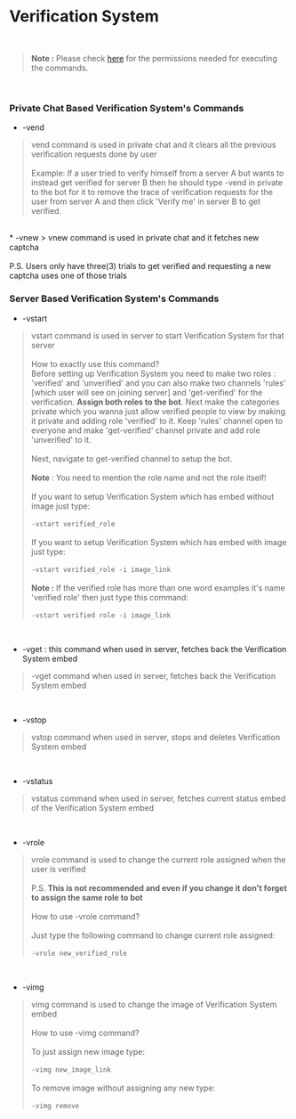 # Verification System
<br>

> **Note :** Please check [here](https://github.com/leothewolf/iko#%EF%B8%8F-how-secure-is-our-bot) for the permissions needed for executing the commands. 
<br>

### Private Chat Based Verification System's Commands
* -vend
> vend command is used in private chat and it clears all the previous verification requests done by user<br><br>Example: If a user tried to verify himself from a server A but wants to instead get verified for server B then he should type -vend in private to the bot for it to remove the trace of verification requests for the user from server A and then click 'Verify me' in server B to get verified.
 <br>  
 * -vnew
 > vnew command is used in private chat and it fetches new captcha<br><br>P.S. Users only have three(3) trials to get verified and requesting a new captcha uses one of those trials

### Server Based Verification System's Commands

* -vstart
> vstart command is used in server to start Verification System for that server<br><br>How to exactly use this command?<br>Before setting up Verification System you need to make two roles : 'verified' and 'unverified' and you can also make two channels 'rules' [which user will see on joining server] and 'get-verified' for the verification. **Assign both roles to the bot**. Next make the categories private which you wanna just allow verified people to view by making it private and adding role 'verified' to it. Keep 'rules' channel open to everyone and make 'get-verified' channel private and add role 'unverified' to it.<br><br>Next, navigate to get-verified channel to setup the bot.<br><br> **Note** : You need to mention the role name and not the role itself!<br><br>If you want to setup Verification System which has embed without image just type:<br><br>```-vstart verified_role```<br><br>If you want to setup Verification System which has embed with image just type:<br><br>```-vstart verified_role -i image_link```<br><br>**Note :** If the verified role has more than one word examples it's name 'verified role' then just type this command: <br><br>```-vstart verified role -i image_link```

 ⠀
* -vget : this command when used in server, fetches back the Verification System embed
> -vget command when used in server, fetches back the Verification System embed

 ⠀
* -vstop
> vstop command when used in server, stops and deletes Verification System embed

 ⠀
* -vstatus
> vstatus command when used in server, fetches current status embed of the Verification System embed

 ⠀
* -vrole
> vrole command is used to change the current role assigned when the user is verified<br><br>P.S. **This is not recommended and even if you change it don't forget to assign the same role to bot**<br><br>How to use -vrole command?<br><br>Just type the following command to change current role assigned:<br><br>```-vrole new_verified_role```

 ⠀
* -vimg
> vimg command is used to change the image of Verification System embed<br><br>How to use -vimg command?<br><br>To just assign new image type:<br><br>```-vimg new_image_link ```<br><br>To remove image without assigning any new type:<br><br>```-vimg remove```
